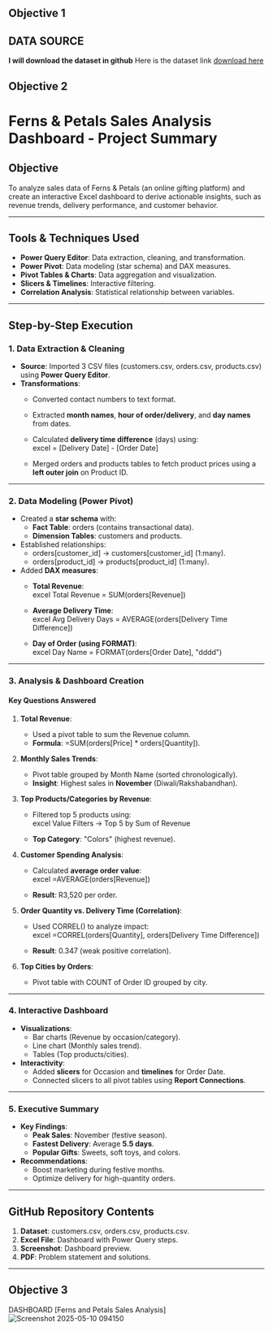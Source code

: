 ## **Objective 1**
## **DATA SOURCE**
**I will download the dataset in github**
Here is the dataset link [download here](https://github.com/Ayushi0214/FNP---Excel-Project)
## **Objective 2**
# **Ferns & Petals Sales Analysis Dashboard - Project Summary**  

## **Objective**  
To analyze sales data of Ferns & Petals (an online gifting platform) and create an interactive Excel dashboard to derive actionable insights, such as revenue trends, delivery performance, and customer behavior.  

---

## **Tools & Techniques Used**  
- **Power Query Editor**: Data extraction, cleaning, and transformation.  
- **Power Pivot**: Data modeling (star schema) and DAX measures.  
- **Pivot Tables & Charts**: Data aggregation and visualization.  
- **Slicers & Timelines**: Interactive filtering.  
- **Correlation Analysis**: Statistical relationship between variables.  

---

## **Step-by-Step Execution**  

### **1. Data Extraction & Cleaning**  
- **Source**: Imported 3 CSV files (customers.csv, orders.csv, products.csv) using **Power Query Editor**.  
- **Transformations**:  
  - Converted contact numbers to text format.  
  - Extracted **month names**, **hour of order/delivery**, and **day names** from dates.  
  - Calculated **delivery time difference** (days) using:  
   excel
    = [Delivery Date] - [Order Date]  
   
  - Merged orders and products tables to fetch product prices using a **left outer join** on Product ID.  

---

### **2. Data Modeling (Power Pivot)**  
- Created a **star schema** with:  
  - **Fact Table**: orders (contains transactional data).  
  - **Dimension Tables**: customers and products.  
- Established relationships:  
  - orders[customer_id] → customers[customer_id] (1:many).  
  - orders[product_id] → products[product_id] (1:many).  
- Added **DAX measures**:  
  - **Total Revenue**:  
   excel
    Total Revenue = SUM(orders[Revenue])  
   
  - **Average Delivery Time**:  
   excel
    Avg Delivery Days = AVERAGE(orders[Delivery Time Difference])  
   
  - **Day of Order (using FORMAT)**:  
   excel
    Day Name = FORMAT(orders[Order Date], "dddd")  
   

---

### **3. Analysis & Dashboard Creation**  
#### **Key Questions Answered**  
1. **Total Revenue**:  
   - Used a pivot table to sum the Revenue column.  
   - **Formula**: =SUM(orders[Price] * orders[Quantity]).  

2. **Monthly Sales Trends**:  
   - Pivot table grouped by Month Name (sorted chronologically).  
   - **Insight**: Highest sales in **November** (Diwali/Rakshabandhan).  

3. **Top Products/Categories by Revenue**:  
   - Filtered top 5 products using:  
    excel
     Value Filters → Top 5 by Sum of Revenue  
    
   - **Top Category**: "Colors" (highest revenue).  

4. **Customer Spending Analysis**:  
   - Calculated **average order value**:  
    excel
     =AVERAGE(orders[Revenue])  
    
   - **Result**: R3,520 per order.  

5. **Order Quantity vs. Delivery Time (Correlation)**:  
   - Used CORREL() to analyze impact:  
    excel
     =CORREL(orders[Quantity], orders[Delivery Time Difference])  
    
   - **Result**: 0.347 (weak positive correlation).  

6. **Top Cities by Orders**:  
   - Pivot table with COUNT of Order ID grouped by city.  

---

### **4. Interactive Dashboard**  
- **Visualizations**:  
  - Bar charts (Revenue by occasion/category).  
  - Line chart (Monthly sales trend).  
  - Tables (Top products/cities).  
- **Interactivity**:  
  - Added **slicers** for Occasion and **timelines** for Order Date.  
  - Connected slicers to all pivot tables using **Report Connections**.  

---

### **5. Executive Summary**  
- **Key Findings**:  
  - **Peak Sales**: November (festive season).  
  - **Fastest Delivery**: Average **5.5 days**.  
  - **Popular Gifts**: Sweets, soft toys, and colors.  
- **Recommendations**:  
  - Boost marketing during festive months.  
  - Optimize delivery for high-quantity orders.  

---

## **GitHub Repository Contents**  
1. **Dataset**: customers.csv, orders.csv, products.csv.  
2. **Excel File**: Dashboard with Power Query steps.  
3. **Screenshot**: Dashboard preview.  
4. **PDF**: Problem statement and solutions.  

---
## **Objective 3**
DASHBOARD
[Ferns and Petals Sales Analysis]![Screenshot 2025-05-10 094150](https://github.com/user-attachments/assets/6f89f5be-1434-4820-8852-9f46011bb0b3)

